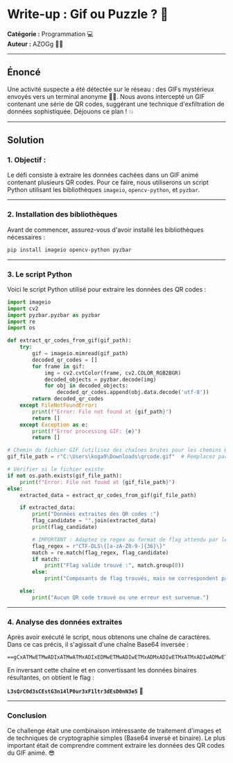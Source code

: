 
# Write-up : Gif ou Puzzle ? 🤔

**Catégorie :** Programmation 💻  
**Auteur :** AZOGg 🧙‍♂️  

---

## **Énoncé**  
Une activité suspecte a été détectée sur le réseau : des GIFs mystérieux envoyés vers un terminal anonyme 🕵️‍♂️. Nous avons intercepté un GIF contenant une série de QR codes, suggérant une technique d'exfiltration de données sophistiquée. Déjouons ce plan ! 💥  

---

## **Solution**

### **1. Objectif :**  
Le défi consiste à extraire les données cachées dans un GIF animé contenant plusieurs QR codes. Pour ce faire, nous utiliserons un script Python utilisant les bibliothèques `imageio`, `opencv-python`, et `pyzbar`.

---

### **2. Installation des bibliothèques**

Avant de commencer, assurez-vous d'avoir installé les bibliothèques nécessaires :  

```bash
pip install imageio opencv-python pyzbar
```

---

### **3. Le script Python**

Voici le script Python utilisé pour extraire les données des QR codes :  

```python
import imageio
import cv2
import pyzbar.pyzbar as pyzbar
import re
import os

def extract_qr_codes_from_gif(gif_path):
    try:
        gif = imageio.mimread(gif_path)
        decoded_qr_codes = []
        for frame in gif:
            img = cv2.cvtColor(frame, cv2.COLOR_RGB2BGR)
            decoded_objects = pyzbar.decode(img)
            for obj in decoded_objects:
                decoded_qr_codes.append(obj.data.decode('utf-8'))
        return decoded_qr_codes
    except FileNotFoundError:
        print(f"Error: File not found at {gif_path}")
        return []
    except Exception as e:
        print(f"Error processing GIF: {e}")
        return []

# Chemin du fichier GIF (utilisez des chaînes brutes pour les chemins Windows)
gif_file_path = r"C:\Users\koga9\Downloads\qrcode.gif"  # Remplacez par votre chemin

# Vérifier si le fichier existe
if not os.path.exists(gif_file_path):
    print(f"Error: File not found at {gif_file_path}")
else:
    extracted_data = extract_qr_codes_from_gif(gif_file_path)

    if extracted_data:
        print("Données extraites des QR codes :")
        flag_candidate = "".join(extracted_data)
        print(flag_candidate)

        # IMPORTANT : Adaptez ce regex au format de flag attendu par le CTF
        flag_regex = r"CTF-DLS\{[a-zA-Z0-9-]{36}\}"  
        match = re.match(flag_regex, flag_candidate)
        if match:
            print("Flag valide trouvé :", match.group(0))
        else:
            print("Composants de flag trouvés, mais ne correspondent pas au format attendu.")

    else:
        print("Aucun QR code trouvé ou une erreur est survenue.")
```

---

### **4. Analyse des données extraites**

Après avoir exécuté le script, nous obtenons une chaîne de caractères. Dans ce cas précis, il s'agissait d'une chaîne Base64 inversée :  

```
==gCxATMwETMwADIxATMwATMxADIxEDMwETMwADIwETMxADMxADIwETMxATMxADIwADMwETMwADIwATMwADMxADIxEDMwETMxADIxATMwADMxADIwATMwATMxADIxEDMwETMwADIwED
```

En inversant cette chaîne et en convertissant les données binaires résultantes, on obtient le flag :  

**`L3sQrC0d3sCEstG3n14lP0ur3xF1ltr3dEsD0nN3e5`** 🎉  

---

### **Conclusion**  

Ce challenge était une combinaison intéressante de traitement d'images et de techniques de cryptographie simples (Base64 inversé et binaire). Le plus important était de comprendre comment extraire les données des QR codes du GIF animé. 😎  
